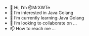 - 👋 Hi, I’m @MrXWTe
- 👀 I’m interested in Java Golang
- 🌱 I’m currently learning Java Golang 
- 💞️ I’m looking to collaborate on ...
- 📫 How to reach me ...

<!---
MrXWTe/MrXWTe is a ✨ special ✨ repository because its `README.md` (this file) appears on your GitHub profile.
You can click the Preview link to take a look at your changes.
--->
